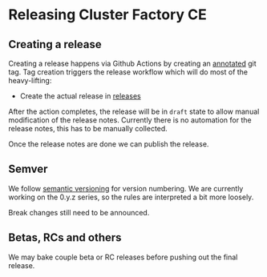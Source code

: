 # Releasing Cluster Factory CE

## Creating a release

Creating a release happens via Github Actions by creating an [annotated](https://git-scm.com/book/en/v2/Git-Basics-Tagging#_creating_tags) git tag. Tag creation triggers the release workflow which will do most of the heavy-lifting:

- Create the actual release in [releases](https://github.com/SquareFactory/cluster-factory-ce/releases/)

After the action completes, the release will be in `draft` state to allow manual modification of the release notes. Currently there is no automation for the release notes, this has to be manually collected.

Once the release notes are done we can publish the release.

## Semver

We follow [semantic versioning](https://semver.org/) for version numbering. We are currently working on the 0.y.z series, so the rules are interpreted a bit more loosely.

Break changes still need to be announced.

## Betas, RCs and others

We may bake couple beta or RC releases before pushing out the final release.
